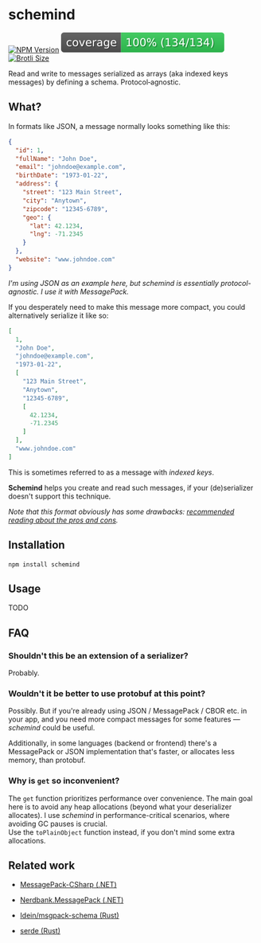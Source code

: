 # schemind
[![NPM Version](https://img.shields.io/npm/v/schemind?link=https%3A%2F%2Fwww.npmjs.com%2Fpackage%2Fschemind)](https://www.npmjs.com/package/schemind)
![Code Coverage](https://raw.githubusercontent.com/kpietraszko/schemind/refs/heads/main/badge.svg)
[![Brotli Size](https://deno.bundlejs.com/badge?q=schemind&treeshake=[*]&config={%22compression%22:%22brotli%22})](https://bundlejs.com/?q=schemind&treeshake=%5B*%5D&config=%7B%22compression%22%3A%22brotli%22%7D)

Read and write to messages serialized as arrays (aka indexed keys messages) by defining a schema. Protocol‑agnostic.

## What?
In formats like JSON, a message normally looks something like this:
```json
{
  "id": 1,
  "fullName": "John Doe",
  "email": "johndoe@example.com",
  "birthDate": "1973-01-22",
  "address": {
    "street": "123 Main Street",
    "city": "Anytown",
    "zipcode": "12345-6789",
    "geo": {
      "lat": 42.1234,
      "lng": -71.2345
    }
  },
  "website": "www.johndoe.com"
}
```
*I'm using JSON as an example here, but schemind is essentially protocol-agnostic. I use it with MessagePack.*

If you desperately need to make this message more compact, you could alternatively serialize it like so:
```json
[
  1,
  "John Doe",
  "johndoe@example.com",
  "1973-01-22",
  [
    "123 Main Street",
    "Anytown",
    "12345-6789",
    [
      42.1234,
      -71.2345
    ]
  ],
  "www.johndoe.com"
]
```

This is sometimes referred to as a message with *indexed keys*.

**Schemind** helps you create and read such messages, if your (de)serializer doesn't support this technique.


*Note that this format obviously has some drawbacks: [recommended reading about the pros and cons](https://github.com/MessagePack-CSharp/MessagePack-CSharp#use-indexed-keys-instead-of-string-keys-contractless).*

## Installation

```shell
npm install schemind
```

## Usage
TODO

## FAQ
### Shouldn't this be an extension of a serializer?
Probably.

### Wouldn't it be better to use protobuf at this point?
Possibly. But if you're already using JSON / MessagePack / CBOR etc. in your app, and you need more compact messages for some features — *schemind* could be useful.

Additionally, in some languages (backend or frontend) there's a MessagePack or JSON implementation that's faster, or allocates less memory, than protobuf.

### Why is `get` so inconvenient?
The `get` function prioritizes performance over convenience. The main goal here is to avoid any heap allocations (beyond what your deserializer allocates). I use *schemind* in performance-critical scenarios, where avoiding GC pauses is crucial.  
Use the `toPlainObject` function instead, if you don't mind some extra allocations.

## Related work
* [MessagePack-CSharp (.NET)](https://github.com/MessagePack-CSharp/MessagePack-CSharp#use-indexed-keys-instead-of-string-keys-contractless)
* [Nerdbank.MessagePack (.NET)](https://aarnott.github.io/Nerdbank.MessagePack/docs/customizing-serialization.html?q=indexed#serialize-objects-with-indexes-for-keys)


* [Idein/msgpack-schema (Rust)](https://github.com/Idein/msgpack-schema)
* [serde (Rust)](https://github.com/serde-rs/serde/issues/959)